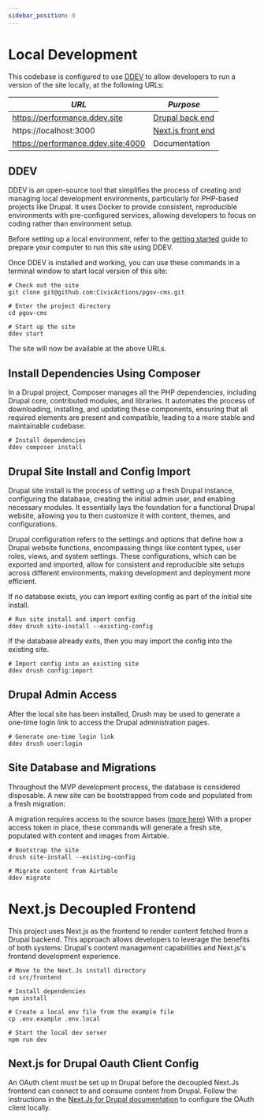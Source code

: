 ```yaml
---
sidebar_position: 0
---
```


# Local Development


This codebase is configured to use [DDEV](https://ddev.com/) to allow developers
to run a version of the site locally, at the following URLs:

| *URL*                              | *Purpose*
|------------------------------------| ------------------
| https://performance.ddev.site      | [Drupal back end](../back-end)
| https://localhost:3000             | [Next.js front end](../front-end)
| https://performance.ddev.site:4000 | Documentation

## DDEV

DDEV is an open-source tool that simplifies the process of creating and managing local development environments, particularly for PHP-based projects like Drupal. It uses Docker to provide consistent, reproducible environments with pre-configured services, allowing developers to focus on coding rather than environment setup.

Before setting up a local environment, refer to the
[getting started](https://ddev.readthedocs.io/en/stable/) guide to prepare your
computer to run this site using DDEV.

Once DDEV is installed and working, you can use these commands in a terminal
window to start local version of this site:

```shell
# Check out the site
git clone git@github.com:CivicActions/pgov-cms.git

# Enter the project directory
cd pgov-cms

# Start up the site
ddev start
```

The site will now be available at the above URLs.

## Install Dependencies Using Composer

In a Drupal project, Composer manages all the PHP dependencies, including Drupal core, contributed modules, and libraries. It automates the process of downloading, installing, and updating these components, ensuring that all required elements are present and compatible, leading to a more stable and maintainable codebase.

```shell
# Install dependencies
ddev composer install
```

## Drupal Site Install and Config Import

Drupal site install is the process of setting up a fresh Drupal instance, configuring the database, creating the initial admin user, and enabling necessary modules. It essentially lays the foundation for a functional Drupal website, allowing you to then customize it with content, themes, and configurations.

Drupal configuration refers to the settings and options that define how a Drupal website functions, encompassing things like content types, user roles, views, and system settings. These configurations, which can be exported and imported, allow for consistent and reproducible site setups across different environments, making development and deployment more efficient. 

If no database exists, you can import exiting config as part of the initial site install.

```shell
# Run site install and import config
ddev drush site-install --existing-config
```

If the database already exits, then you may import the config into the existing site.

```shell
# Import config into an existing site
ddev drush config:import
```

## Drupal Admin Access

After the local site has been installed, Drush may be used to generate a one-time login link to access the Drupal administration pages. 

```shell
# Generate one-time login link
ddev drush user:login
```

## Site Database and Migrations

Throughout the MVP development process, the database is considered disposable.
A new site can be bootstrapped from code and populated from a fresh migration:

A migration requires access to the source bases ([more here](../back-end/airtable))
With a proper access token in place, these commands will generate a fresh site,
populated with content and images from Airtable.

```shell
# Bootstrap the site
drush site-install --existing-config

# Migrate content from Airtable
ddev migrate
```

# Next.js Decoupled Frontend

This project uses Next.js as the frontend to render content fetched from a Drupal backend. This approach allows developers to leverage the benefits of both systems: Drupal's content management capabilities and Next.js's frontend development experience.

```shell
# Move to the Next.Js install directory
cd src/frontend

# Install dependencies
npm install

# Create a local env file from the example file
cp .env.example .env.local

# Start the local dev server
npm run dev
```

## Next.js for Drupal Oauth Client Config

An OAuth client must be set up in Drupal before the decoupled Next.Js frontend can connect to and consume content from Drupal. Follow the instructions in the [Next.Js for Drupal documentation](https://next-drupal.org/learn/preview-mode/create-oauth-client) to configure the OAuth client locally.
